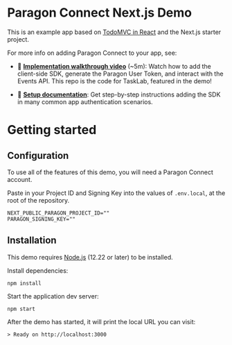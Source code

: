 # Paragon Connect Next.js Demo

This is an example app based on [TodoMVC in React](https://github.com/tastejs/todomvc/tree/gh-pages/examples/react/js) and the Next.js starter project.

For more info on adding Paragon Connect to your app, see:

- 🎥 **[Implementation walkthrough video](https://youtu.be/BcwOUMRXg_k?t=177)** (~5m): Watch how to add the client-side SDK, generate the Paragon User Token, and interact with the Events API. This repo is the code for TaskLab, featured in the demo!

- 📄 **[Setup documentation](https://docs.useparagon.com/v/connect/getting-started/installing-the-connect-sdk)**: Get step-by-step instructions adding the SDK in many common app authentication scenarios.

# Getting started

## Configuration

To use all of the features of this demo, you will need a Paragon Connect account.

Paste in your Project ID and Signing Key into the values of `.env.local`, at the root of the repository.

```
NEXT_PUBLIC_PARAGON_PROJECT_ID=""
PARAGON_SIGNING_KEY=""
```

## Installation

This demo requires [Node.js](https://nodejs.org) (12.22 or later) to be installed.

Install dependencies:

```
npm install
```

Start the application dev server:

```
npm start
```

After the demo has started, it will print the local URL you can visit:

```
> Ready on http://localhost:3000
```
